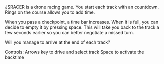 JSRACER is a drone racing game.
You start each track with an countdown.
Rings on the course allows you to add time.

When you pass a checkpoint, a time bar increases. When it is full, you can decide to empty it by pressing space.
This will take you back to the track a few seconds earlier so you can better negotiate a missed turn.

Will you manage to arrive at the end of each track?

Controls:
Arrows key to drive and select track
Space to activate the backtime